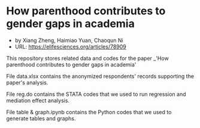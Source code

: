 # How parenthood contributes to gender gaps in academia
* by Xiang Zheng, Haimiao Yuan, Chaoqun Ni
* URL: https://elifesciences.org/articles/78909

This repository stores related data and codes for the paper _'How parenthood contributes to gender gaps in academia'

File data.xlsx contains the anonymized respondents' records supporting the paper's analysis.

File reg.do contains the STATA codes that we used to run regression and mediation effect analysis.

File table & graph.ipynb contains the Python codes that we used to generate tables and graphs.

